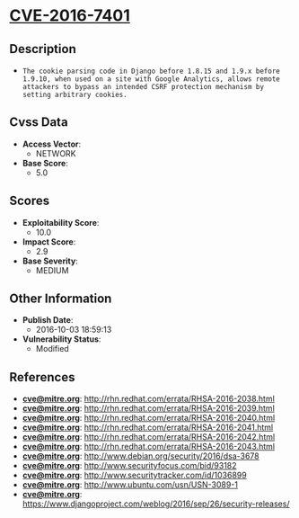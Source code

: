 
# [CVE-2016-7401](http://rhn.redhat.com/errata/RHSA-2016-2038.html)

## Description

- `The cookie parsing code in Django before 1.8.15 and 1.9.x before 1.9.10, when used on a site with Google Analytics, allows remote attackers to bypass an intended CSRF protection mechanism by setting arbitrary cookies.`

## Cvss Data

- **Access Vector**:
  - NETWORK
- **Base Score**:
  - 5.0

## Scores

- **Exploitability Score**:
  - 10.0
- **Impact Score**:
  - 2.9
- **Base Severity**:
  - MEDIUM

## Other Information

- **Publish Date**:
  - 2016-10-03 18:59:13
- **Vulnerability Status**:
  - Modified

## References

- **cve@mitre.org**: http://rhn.redhat.com/errata/RHSA-2016-2038.html
- **cve@mitre.org**: http://rhn.redhat.com/errata/RHSA-2016-2039.html
- **cve@mitre.org**: http://rhn.redhat.com/errata/RHSA-2016-2040.html
- **cve@mitre.org**: http://rhn.redhat.com/errata/RHSA-2016-2041.html
- **cve@mitre.org**: http://rhn.redhat.com/errata/RHSA-2016-2042.html
- **cve@mitre.org**: http://rhn.redhat.com/errata/RHSA-2016-2043.html
- **cve@mitre.org**: http://www.debian.org/security/2016/dsa-3678
- **cve@mitre.org**: http://www.securityfocus.com/bid/93182
- **cve@mitre.org**: http://www.securitytracker.com/id/1036899
- **cve@mitre.org**: http://www.ubuntu.com/usn/USN-3089-1
- **cve@mitre.org**: https://www.djangoproject.com/weblog/2016/sep/26/security-releases/
